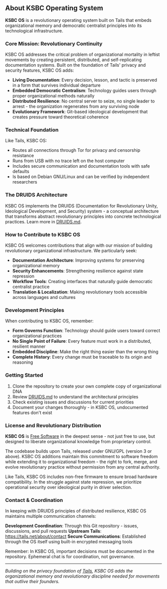 ## About KSBC Operating System

**KSBC OS** is a revolutionary operating system built on Tails that embeds organizational memory and democratic centralist principles into its technological infrastructure.

### Core Mission: Revolutionary Continuity

KSBC OS addresses the critical problem of organizational mortality in leftist movements by creating persistent, distributed, and self-replicating documentation systems. Built on the foundation of Tails' privacy and security features, KSBC OS adds:

- **Living Documentation**: Every decision, lesson, and tactic is preserved in a form that survives individual departure
- **Embedded Democratic Centralism**: Technology guides users through proper organizational methods naturally
- **Distributed Resilience**: No central server to seize, no single leader to arrest - the organization regenerates from any surviving node
- **Evolutionary Framework**: Git-based ideological development that creates pressure toward theoretical coherence

### Technical Foundation

Like Tails, KSBC OS:
- Routes all connections through Tor for privacy and censorship resistance
- Runs from USB with no trace left on the host computer
- Includes secure communication and documentation tools with safe defaults
- Is based on Debian GNU/Linux and can be verified by independent researchers

### The DRUIDS Architecture

KSBC OS implements the DRUIDS (Documentation for Revolutionary Unity, Ideological Development, and Security) system - a conceptual architecture that transforms abstract revolutionary principles into concrete technological practices. Learn more in [DRUIDS.md](./DRUIDS.md).


### How to Contribute to KSBC OS

KSBC OS welcomes contributions that align with our mission of building revolutionary organizational infrastructure. We particularly seek:

- **Documentation Architecture**: Improving systems for preserving organizational memory
- **Security Enhancements**: Strengthening resilience against state repression
- **Workflow Tools**: Creating interfaces that naturally guide democratic centralist practice
- **Translation & Localization**: Making revolutionary tools accessible across languages and cultures

### Development Principles

When contributing to KSBC OS, remember:
- **Form Governs Function**: Technology should guide users toward correct organizational practices
- **No Single Point of Failure**: Every feature must work in a distributed, resilient manner
- **Embedded Discipline**: Make the right thing easier than the wrong thing
- **Complete History**: Every change must be traceable to its origin and reasoning

### Getting Started

1. Clone the repository to create your own complete copy of organizational DNA
2. Review [DRUIDS.md](./DRUIDS.md) to understand the architectural principles
3. Check existing issues and discussions for current priorities
4. Document your changes thoroughly - in KSBC OS, undocumented features don't exist

### License and Revolutionary Distribution

**KSBC OS** is [Free Software](https://www.gnu.org/philosophy/free-sw.html) in the deepest sense - not just free to use, but designed to liberate organizational knowledge from proprietary control.

The codebase builds upon Tails, released under GNU/GPL (version 3 or above). KSBC OS additions maintain this commitment to software freedom while extending it to organizational freedom - the right to fork, merge, and evolve revolutionary practice without permission from any central authority.

Like Tails, KSBC OS includes non-free firmware to ensure broad hardware compatibility. In the struggle against state repression, we prioritize operational security over ideological purity in driver selection.


### Contact & Coordination

In keeping with DRUIDS principles of distributed resilience, KSBC OS maintains multiple communication channels:

**Development Coordination**: Through this Git repository - issues, discussions, and pull requests
**Upstream Tails**: https://tails.net/about/contact
**Secure Communications**: Established through the OS itself using built-in encrypted messaging tools

Remember: In KSBC OS, important decisions must be documented in the repository. Ephemeral chat is for coordination, not governance.

---

*Building on the privacy foundation of [Tails](https://tails.net), KSBC OS adds the organizational memory and revolutionary discipline needed for movements that outlive their founders.*
